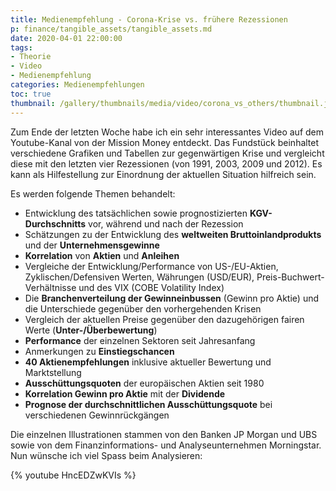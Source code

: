 ```yaml
---
title: Medienempfehlung - Corona-Krise vs. frühere Rezessionen
p: finance/tangible_assets/tangible_assets.md
date: 2020-04-01 22:00:00
tags:
- Theorie
- Video
- Medienempfehlung
categories: Medienempfehlungen
toc: true
thumbnail: /gallery/thumbnails/media/video/corona_vs_others/thumbnail.jpg
---
```


Zum Ende der letzten Woche habe ich ein sehr interessantes Video auf dem Youtube-Kanal von der Mission Money entdeckt. Das Fundstück beinhaltet verschiedene Grafiken und Tabellen zur gegenwärtigen Krise und vergleicht diese mit den letzten vier Rezessionen (von 1991, 2003, 2009 und 2012). Es kann als Hilfestellung zur Einordnung der aktuellen Situation hilfreich sein.

<!-- more -->

Es werden folgende Themen behandelt:

* Entwicklung des tatsächlichen sowie prognostizierten **KGV-Durchschnitts** vor, während und nach der Rezession
* Schätzungen zu der Entwicklung des **weltweiten Bruttoinlandprodukts** und der **Unternehmensgewinne**
* **Korrelation** von **Aktien** und **Anleihen**
* Vergleiche der Entwicklung/Performance von US-/EU-Aktien, Zyklischen/Defensiven Werten, Währungen (USD/EUR), Preis-Buchwert-Verhältnisse und des VIX (COBE Volatility Index)
* Die **Branchenverteilung der Gewinneinbussen** (Gewinn pro Aktie) und die Unterschiede gegenüber den vorhergehenden Krisen
* Vergleich der aktuellen Preise gegenüber den dazugehörigen fairen Werte (**Unter-/Überbewertung**)
* **Performance** der einzelnen Sektoren seit Jahresanfang
* Anmerkungen zu **Einstiegschancen**
* **40 Aktienempfehlungen** inklusive aktueller Bewertung und Marktstellung
* **Ausschüttungsquoten** der europäischen Aktien seit 1980
* **Korrelation Gewinn pro Aktie** mit der **Dividende**
* **Prognose der durchschnittlichen Ausschüttungsquote** bei verschiedenen Gewinnrückgängen

Die einzelnen Illustrationen stammen von den Banken JP Morgan und UBS sowie von dem Finanzinformations- und Analyseunternehmen Morningstar. Nun wünsche ich viel Spass beim Analysieren:

{% youtube HncEDZwKVIs %}
